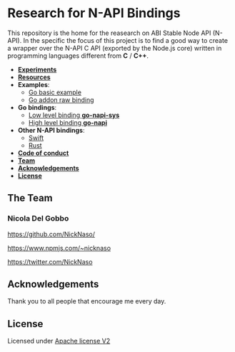 # Research for N-API Bindings

This repository is the home for the reasearch on ABI Stable Node API (N-API). In the specific the focus of this project is to find a good way to create a wrapper over the N-API C API (exported by the Node.js core) written in programming languages different from **C** / **C++**.

* **[Experiments](/experiments)**
* **[Resources](/resources)**
* **Examples**:
  - [Go basic example](/go-example)
  - [Go addon raw binding](/go-addon-raw-binding)
* **Go bindings**:
  - [Low level binding **go-napi-sys**](https://github.com/napi-bindings/go-napi-sys)
  - [High level binding **go-napi**](https://github.com/napi-bindings/go-napi)
* **Other N-API bindings**:
  - [Swift](https://github.com/LinusU/swift-napi-bindings)
  - [Rust](https://github.com/napi-rs/napi)
* **[Code of conduct](CODE_OF_CONDUCT.md)**
* **[Team](#team)**
* **[Acknowledgements](#acknowledgements)**
* **[License](#license)**

<a name="team"></a>

## The Team

### Nicola Del Gobbo

<https://github.com/NickNaso/>

<https://www.npmjs.com/~nicknaso>

<https://twitter.com/NickNaso>

<a name="acknowledgements"></a>

## Acknowledgements

Thank you to all people that encourage me every day.

<a name="license"></a>

## License

Licensed under [Apache license V2](./LICENSE)
